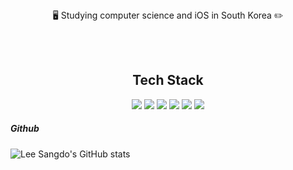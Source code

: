 <br>
<br>

<div>
  <p align=center>
    🖥 Studying computer science and iOS in South Korea ✏️
  </p>
</div>

<br>
<br>

<h2 align="center">  Tech Stack  </h2>

<div align=center>
  <p>
    <img src="https://img.shields.io/badge/swift-F05138?style=for-the-badge&logo=Swift&logoColor=white">
    <img src="https://img.shields.io/badge/UIkit-2396F3?style=for-the-badge&logo=Swift&logoColor=white">
    <img src="https://img.shields.io/badge/SwiftUi-F05138?style=for-the-badge&logo=Swift&logoColor=white">
    <img src="https://img.shields.io/badge/xcode-147EFB?style=for-the-badge&logo=xcode&logoColor=white">
    <img src="https://img.shields.io/badge/java-007396?style=for-the-badge&logo=java&logoColor=white">
    <img src="https://img.shields.io/badge/AndroidStudio-3DDC84?style=for-the-badge&logo=AndroidStudio&logoColor=white">
  </p>
</div>

##### Github
![Lee Sangdo's GitHub stats](https://github-readme-stats.vercel.app/api?username=SANGDOLEE&show_icons=true&theme=radical)
